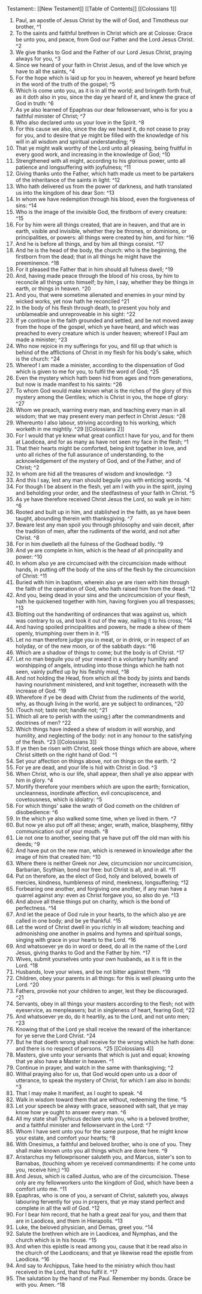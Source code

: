  Testament:: [[New Testament]]
 [[Table of Contents]]
 [[Colossians 1]]
 1. Paul, an apostle of Jesus Christ by the will of God, and Timotheus our brother, ^1
 2. To the saints and faithful brethren in Christ which are at Colosse: Grace be unto you, and peace, from God our Father and the Lord Jesus Christ. ^2
 3. We give thanks to God and the Father of our Lord Jesus Christ, praying always for you, ^3
 4. Since we heard of your faith in Christ Jesus, and of the love which ye have to all the saints, ^4
 5. For the hope which is laid up for you in heaven, whereof ye heard before in the word of the truth of the gospel; ^5
 6. Which is come unto you, as it is in all the world; and bringeth forth fruit, as it doth also in you, since the day ye heard of it, and knew the grace of God in truth: ^6
 7. As ye also learned of Epaphras our dear fellowservant, who is for you a faithful minister of Christ; ^7
 8. Who also declared unto us your love in the Spirit. ^8
 9. For this cause we also, since the day we heard it, do not cease to pray for you, and to desire that ye might be filled with the knowledge of his will in all wisdom and spiritual understanding; ^9
 10. That ye might walk worthy of the Lord unto all pleasing, being fruitful in every good work, and increasing in the knowledge of God; ^10
 11. Strengthened with all might, according to his glorious power, unto all patience and longsuffering with joyfulness; ^11
 12. Giving thanks unto the Father, which hath made us meet to be partakers of the inheritance of the saints in light: ^12
 13. Who hath delivered us from the power of darkness, and hath translated us into the kingdom of his dear Son: ^13
 14. In whom we have redemption through his blood, even the forgiveness of sins: ^14
 15. Who is the image of the invisible God, the firstborn of every creature: ^15
 16. For by him were all things created, that are in heaven, and that are in earth, visible and invisible, whether they be thrones, or dominions, or principalities, or powers: all things were created by him, and for him: ^16
 17. And he is before all things, and by him all things consist. ^17
 18. And he is the head of the body, the church: who is the beginning, the firstborn from the dead; that in all things he might have the preeminence. ^18
 19. For it pleased the Father that in him should all fulness dwell; ^19
 20. And, having made peace through the blood of his cross, by him to reconcile all things unto himself; by him, I say, whether they be things in earth, or things in heaven. ^20
 21. And you, that were sometime alienated and enemies in your mind by wicked works, yet now hath he reconciled ^21
 22. In the body of his flesh through death, to present you holy and unblameable and unreproveable in his sight: ^22
 23. If ye continue in the faith grounded and settled, and be not moved away from the hope of the gospel, which ye have heard, and which was preached to every creature which is under heaven; whereof I Paul am made a minister; ^23
 24. Who now rejoice in my sufferings for you, and fill up that which is behind of the afflictions of Christ in my flesh for his body's sake, which is the church: ^24
 25. Whereof I am made a minister, according to the dispensation of God which is given to me for you, to fulfil the word of God; ^25
 26. Even the mystery which hath been hid from ages and from generations, but now is made manifest to his saints: ^26
 27. To whom God would make known what is the riches of the glory of this mystery among the Gentiles; which is Christ in you, the hope of glory: ^27
 28. Whom we preach, warning every man, and teaching every man in all wisdom; that we may present every man perfect in Christ Jesus: ^28
 29. Whereunto I also labour, striving according to his working, which worketh in me mightily. ^29
 [[Colossians 2]]
 1. For I would that ye knew what great conflict I have for you, and for them at Laodicea, and for as many as have not seen my face in the flesh; ^1
 2. That their hearts might be comforted, being knit together in love, and unto all riches of the full assurance of understanding, to the acknowledgement of the mystery of God, and of the Father, and of Christ; ^2
 3. In whom are hid all the treasures of wisdom and knowledge. ^3
 4. And this I say, lest any man should beguile you with enticing words. ^4
 5. For though I be absent in the flesh, yet am I with you in the spirit, joying and beholding your order, and the stedfastness of your faith in Christ. ^5
 6. As ye have therefore received Christ Jesus the Lord, so walk ye in him: ^6
 7. Rooted and built up in him, and stablished in the faith, as ye have been taught, abounding therein with thanksgiving. ^7
 8. Beware lest any man spoil you through philosophy and vain deceit, after the tradition of men, after the rudiments of the world, and not after Christ. ^8
 9. For in him dwelleth all the fulness of the Godhead bodily. ^9
 10. And ye are complete in him, which is the head of all principality and power: ^10
 11. In whom also ye are circumcised with the circumcision made without hands, in putting off the body of the sins of the flesh by the circumcision of Christ: ^11
 12. Buried with him in baptism, wherein also ye are risen with him through the faith of the operation of God, who hath raised him from the dead. ^12
 13. And you, being dead in your sins and the uncircumcision of your flesh, hath he quickened together with him, having forgiven you all trespasses; ^13
 14. Blotting out the handwriting of ordinances that was against us, which was contrary to us, and took it out of the way, nailing it to his cross; ^14
 15. And having spoiled principalities and powers, he made a shew of them openly, triumphing over them in it. ^15
 16. Let no man therefore judge you in meat, or in drink, or in respect of an holyday, or of the new moon, or of the sabbath days: ^16
 17. Which are a shadow of things to come; but the body is of Christ. ^17
 18. Let no man beguile you of your reward in a voluntary humility and worshipping of angels, intruding into those things which he hath not seen, vainly puffed up by his fleshly mind, ^18
 19. And not holding the Head, from which all the body by joints and bands having nourishment ministered, and knit together, increaseth with the increase of God. ^19
 20. Wherefore if ye be dead with Christ from the rudiments of the world, why, as though living in the world, are ye subject to ordinances, ^20
 21. (Touch not; taste not; handle not; ^21
 22. Which all are to perish with the using;) after the commandments and doctrines of men? ^22
 23. Which things have indeed a shew of wisdom in will worship, and humility, and neglecting of the body: not in any honour to the satisfying of the flesh. ^23
 [[Colossians 3]]
 1. If ye then be risen with Christ, seek those things which are above, where Christ sitteth on the right hand of God. ^1
 2. Set your affection on things above, not on things on the earth. ^2
 3. For ye are dead, and your life is hid with Christ in God. ^3
 4. When Christ, who is our life, shall appear, then shall ye also appear with him in glory. ^4
 5. Mortify therefore your members which are upon the earth; fornication, uncleanness, inordinate affection, evil concupiscence, and covetousness, which is idolatry: ^5
 6. For which things' sake the wrath of God cometh on the children of disobedience: ^6
 7. In the which ye also walked some time, when ye lived in them. ^7
 8. But now ye also put off all these; anger, wrath, malice, blasphemy, filthy communication out of your mouth. ^8
 9. Lie not one to another, seeing that ye have put off the old man with his deeds; ^9
 10. And have put on the new man, which is renewed in knowledge after the image of him that created him: ^10
 11. Where there is neither Greek nor Jew, circumcision nor uncircumcision, Barbarian, Scythian, bond nor free: but Christ is all, and in all. ^11
 12. Put on therefore, as the elect of God, holy and beloved, bowels of mercies, kindness, humbleness of mind, meekness, longsuffering; ^12
 13. Forbearing one another, and forgiving one another, if any man have a quarrel against any: even as Christ forgave you, so also do ye. ^13
 14. And above all these things put on charity, which is the bond of perfectness. ^14
 15. And let the peace of God rule in your hearts, to the which also ye are called in one body; and be ye thankful. ^15
 16. Let the word of Christ dwell in you richly in all wisdom; teaching and admonishing one another in psalms and hymns and spiritual songs, singing with grace in your hearts to the Lord. ^16
 17. And whatsoever ye do in word or deed, do all in the name of the Lord Jesus, giving thanks to God and the Father by him. ^17
 18. Wives, submit yourselves unto your own husbands, as it is fit in the Lord. ^18
 19. Husbands, love your wives, and be not bitter against them. ^19
 20. Children, obey your parents in all things: for this is well pleasing unto the Lord. ^20
 21. Fathers, provoke not your children to anger, lest they be discouraged. ^21
 22. Servants, obey in all things your masters according to the flesh; not with eyeservice, as menpleasers; but in singleness of heart, fearing God; ^22
 23. And whatsoever ye do, do it heartily, as to the Lord, and not unto men; ^23
 24. Knowing that of the Lord ye shall receive the reward of the inheritance: for ye serve the Lord Christ. ^24
 25. But he that doeth wrong shall receive for the wrong which he hath done: and there is no respect of persons. ^25
 [[Colossians 4]]
 1. Masters, give unto your servants that which is just and equal; knowing that ye also have a Master in heaven. ^1
 2. Continue in prayer, and watch in the same with thanksgiving; ^2
 3. Withal praying also for us, that God would open unto us a door of utterance, to speak the mystery of Christ, for which I am also in bonds: ^3
 4. That I may make it manifest, as I ought to speak. ^4
 5. Walk in wisdom toward them that are without, redeeming the time. ^5
 6. Let your speech be alway with grace, seasoned with salt, that ye may know how ye ought to answer every man. ^6
 7. All my state shall Tychicus declare unto you, who is a beloved brother, and a faithful minister and fellowservant in the Lord: ^7
 8. Whom I have sent unto you for the same purpose, that he might know your estate, and comfort your hearts; ^8
 9. With Onesimus, a faithful and beloved brother, who is one of you. They shall make known unto you all things which are done here. ^9
 10. Aristarchus my fellowprisoner saluteth you, and Marcus, sister's son to Barnabas, (touching whom ye received commandments: if he come unto you, receive him;) ^10
 11. And Jesus, which is called Justus, who are of the circumcision. These only are my fellowworkers unto the kingdom of God, which have been a comfort unto me. ^11
 12. Epaphras, who is one of you, a servant of Christ, saluteth you, always labouring fervently for you in prayers, that ye may stand perfect and complete in all the will of God. ^12
 13. For I bear him record, that he hath a great zeal for you, and them that are in Laodicea, and them in Hierapolis. ^13
 14. Luke, the beloved physician, and Demas, greet you. ^14
 15. Salute the brethren which are in Laodicea, and Nymphas, and the church which is in his house. ^15
 16. And when this epistle is read among you, cause that it be read also in the church of the Laodiceans; and that ye likewise read the epistle from Laodicea. ^16
 17. And say to Archippus, Take heed to the ministry which thou hast received in the Lord, that thou fulfil it. ^17
 18. The salutation by the hand of me Paul. Remember my bonds. Grace be with you. Amen. ^18
